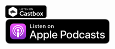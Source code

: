 <br/><br/><br/>
[![Image](Castbox_Badge_Medium_Dark@1x.png)](https://castbox.fm/channel/id2519651)  
[![Image](US_UK_Apple_Podcasts_Listen_Badge_RGB.svg)](https://podcasts.apple.com/ru/podcast/it-yegor/id1526043498)
